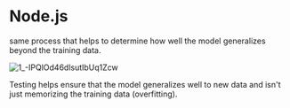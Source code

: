 # Node.js
same process that helps to determine how well the model generalizes beyond the training data.

![1_-IPQlOd46dlsutIbUq1Zcw](https://github.com/le-nicolas/Node.js/assets/112614851/63064a55-b9c7-4396-af98-eecad53301ae)


Testing helps ensure that the model generalizes well to new data and isn't just memorizing the training data (overfitting).
